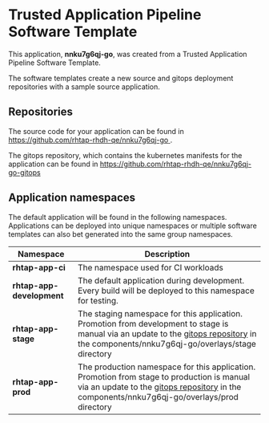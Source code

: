 # Trusted Application Pipeline Software Template

This application, **nnku7g6qj-go**, was created from a Trusted Application Pipeline Software Template.

The software templates create a new source and gitops deployment repositories with a sample source application. 

## Repositories

The source code for your application can be found in [https://github.com/rhtap-rhdh-qe/nnku7g6qj-go ](https://github.com/rhtap-rhdh-qe/nnku7g6qj-go ).
 
The gitops repository, which contains the kubernetes manifests for the application can be found in 
[https://github.com/rhtap-rhdh-qe/nnku7g6qj-go-gitops ](https://github.com/rhtap-rhdh-qe/nnku7g6qj-go-gitops ) 

## Application namespaces 

The default application will be found in the following namespaces. Applications can be deployed into unique namespaces or multiple software templates can also bet generated into the same group namespaces.  

|  Namespace   |  Description   |  
| -------- | -------- |
| **rhtap-app-ci** | The namespace used for CI workloads |
| **rhtap-app-development** | The default application during development. Every build will be deployed to this namespace for testing. |
| **rhtap-app-stage** | The staging namespace for this application. Promotion from development to stage is manual via an update to the [gitops repository](https://github.com/rhtap-rhdh-qe/nnku7g6qj-go-gitops ) in the components/nnku7g6qj-go/overlays/stage directory |
| **rhtap-app-prod** | The production namespace for this application. Promotion from stage to production is manual via an update to the [gitops repository](https://github.com/rhtap-rhdh-qe/nnku7g6qj-go-gitops ) in the components/nnku7g6qj-go/overlays/prod directory |